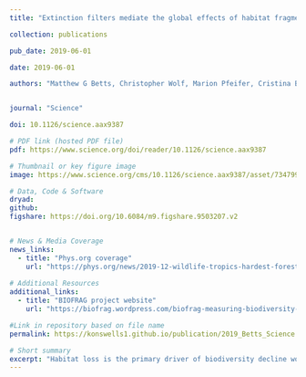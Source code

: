 ```yaml
---
title: "Extinction filters mediate the global effects of habitat fragmentation on animals"

collection: publications

pub_date: 2019-06-01

date: 2019-06-01 

authors: "Matthew G Betts, Christopher Wolf, Marion Pfeifer, Cristina Banks-Leite, Víctor Arroyo-Rodríguez, Danilo Bandini Ribeiro, Jos Barlow, Felix Eigenbrod, Deborah Faria, Robert J Fletcher Jr, Adam S Hadley, Joseph E Hawes, Robert D Holt, Brian Klingbeil, Urs Kormann, Luc Lens, Taal Levi, Guido F Medina-Rangel, Stephanie L Melles, Dirk Mezger, José Carlos Morante-Filho, C David L Orme, Carlos A Peres, Benjamin T Phalan, Anna Pidgeon, Hugh Possingham, William J Ripple, Eleanor M Slade, Eduardo Somarriba, Joseph A Tobias, Jason M Tylianakis, J Nicolás Urbina-Cardona, Jonathon J Valente, James I Watling, **Konstans Wells**, Oliver R Wearn, Eric Wood, Richard Young, Robert M Ewers"


journal: "Science"

doi: 10.1126/science.aax9387

# PDF link (hosted PDF file)
pdf: https://www.science.org/doi/reader/10.1126/science.aax9387

# Thumbnail or key figure image
image: https://www.science.org/cms/10.1126/science.aax9387/asset/73479902-fb80-42f9-b8e3-fc7a8826f6ad/assets/graphic/366_1236_f2.jpeg

# Data, Code & Software
dryad: 
github:
figshare: https://doi.org/10.6084/m9.figshare.9503207.v2


# News & Media Coverage
news_links:
  - title: "Phys.org coverage"
    url: "https://phys.org/news/2019-12-wildlife-tropics-hardest-forests-broken.html"
     
# Additional Resources
additional_links:
  - title: "BIOFRAG project website"
    url: "https://biofrag.wordpress.com/biofrag-measuring-biodiversity-response-to-forest-fragmentation/"

#Link in repository based on file name
permalink: https://konswells1.github.io/publication/2019_Betts_Science  

# Short summary
excerpt: "Habitat loss is the primary driver of biodiversity decline worldwide, but the effects of fragmentation (the spatial arrangement of remaining habitat) are debated. This study tested the hypothesis that forest fragmentation sensitivity—affected by avoidance of habitat edges—should be driven by historical exposure to, and therefore species’ evolutionary responses to disturbance. Using the BIOFRAG database containing 73 datasets collected worldwide (encompassing 4489 animal species), the study found that the proportion of fragmentation-sensitive species was nearly three times as high in regions with low rates of historical disturbance compared with regions with high rates of disturbance (i.e., fires, glaciation, hurricanes, and deforestation). These disturbances coincide with a latitudinal gradient in which sensitivity increases sixfold at low versus high latitudes. This suggest that conservation efforts to limit edges created by fragmentation will be most important in the world’s tropical forests."
---
```

